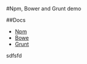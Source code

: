 #Npm, Bower and Grunt demo

##Docs

- [Npm](https://docs.npmjs.com/)
- [Bowe](http://bower.io/)
- [Grunt](http://gruntjs.com/getting-started)

sdfsfd
